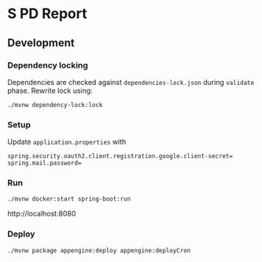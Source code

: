# S PD Report

## Development

### Dependency locking

Dependencies are checked against `dependencies-lock.json` during `validate` phase.
Rewrite lock using:
```shell
./mvnw dependency-lock:lock
```

### Setup

Update `application.properties` with
```
spring.security.oauth2.client.registration.google.client-secret=
spring.mail.password=
```

### Run

```shell
./mvnw docker:start spring-boot:run
```
http://localhost:8080


### Deploy

```shell
./mvnw package appengine:deploy appengine:deployCron
```
